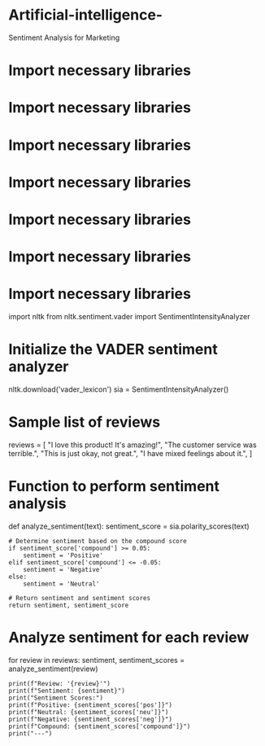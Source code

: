 # Artificial-intelligence-
Sentiment Analysis for Marketing 
# Import necessary libraries
# Import necessary libraries
# Import necessary libraries
# Import necessary libraries
# Import necessary libraries
# Import necessary libraries
# Import necessary libraries
import nltk
from nltk.sentiment.vader import SentimentIntensityAnalyzer

# Initialize the VADER sentiment analyzer
nltk.download('vader_lexicon')
sia = SentimentIntensityAnalyzer()

# Sample list of reviews
reviews = [
    "I love this product! It's amazing!",
    "The customer service was terrible.",
    "This is just okay, not great.",
    "I have mixed feelings about it.",
]

# Function to perform sentiment analysis
def analyze_sentiment(text):
    sentiment_score = sia.polarity_scores(text)
    
    # Determine sentiment based on the compound score
    if sentiment_score['compound'] >= 0.05:
        sentiment = 'Positive'
    elif sentiment_score['compound'] <= -0.05:
        sentiment = 'Negative'
    else:
        sentiment = 'Neutral'
    
    # Return sentiment and sentiment scores
    return sentiment, sentiment_score

# Analyze sentiment for each review
for review in reviews:
    sentiment, sentiment_scores = analyze_sentiment(review)
    
    print(f"Review: '{review}'")
    print(f"Sentiment: {sentiment}")
    print("Sentiment Scores:")
    print(f"Positive: {sentiment_scores['pos']}")
    print(f"Neutral: {sentiment_scores['neu']}")
    print(f"Negative: {sentiment_scores['neg']}")
    print(f"Compound: {sentiment_scores['compound']}")
    print("---")
